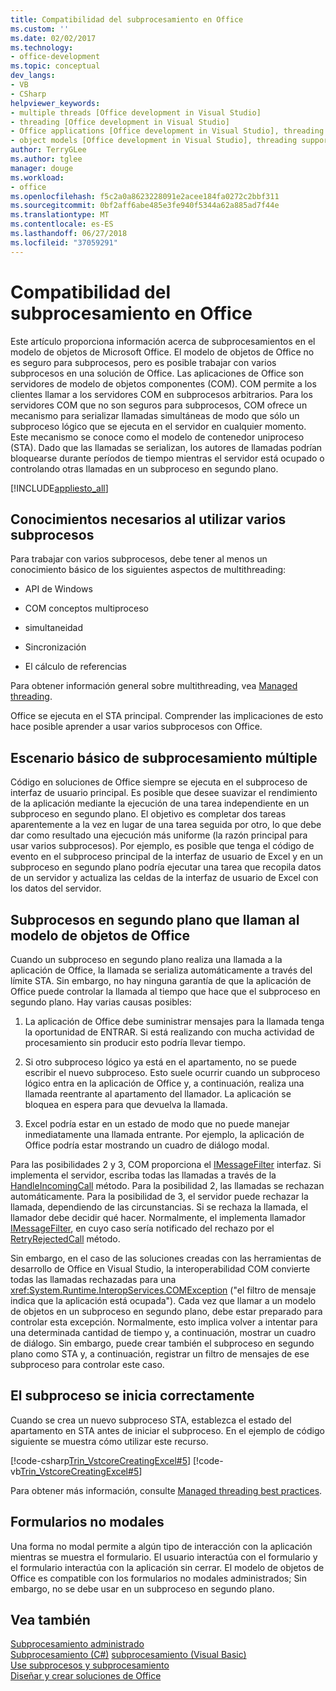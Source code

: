 ```yaml
---
title: Compatibilidad del subprocesamiento en Office
ms.custom: ''
ms.date: 02/02/2017
ms.technology:
- office-development
ms.topic: conceptual
dev_langs:
- VB
- CSharp
helpviewer_keywords:
- multiple threads [Office development in Visual Studio]
- threading [Office development in Visual Studio]
- Office applications [Office development in Visual Studio], threading support
- object models [Office development in Visual Studio], threading support
author: TerryGLee
ms.author: tglee
manager: douge
ms.workload:
- office
ms.openlocfilehash: f5c2a0a8623228091e2acee184fa0272c2bbf311
ms.sourcegitcommit: 0bf2aff6abe485e3fe940f5344a62a885ad7f44e
ms.translationtype: MT
ms.contentlocale: es-ES
ms.lasthandoff: 06/27/2018
ms.locfileid: "37059291"
---
```

# <a name="threading-support-in-office"></a>Compatibilidad del subprocesamiento en Office
  Este artículo proporciona información acerca de subprocesamientos en el modelo de objetos de Microsoft Office. El modelo de objetos de Office no es seguro para subprocesos, pero es posible trabajar con varios subprocesos en una solución de Office. Las aplicaciones de Office son servidores de modelo de objetos componentes (COM). COM permite a los clientes llamar a los servidores COM en subprocesos arbitrarios. Para los servidores COM que no son seguros para subprocesos, COM ofrece un mecanismo para serializar llamadas simultáneas de modo que sólo un subproceso lógico que se ejecuta en el servidor en cualquier momento. Este mecanismo se conoce como el modelo de contenedor uniproceso (STA). Dado que las llamadas se serializan, los autores de llamadas podrían bloquearse durante períodos de tiempo mientras el servidor está ocupado o controlando otras llamadas en un subproceso en segundo plano.  
  
 [!INCLUDE[appliesto_all](../vsto/includes/appliesto-all-md.md)]  
  
## <a name="knowledge-required-when-using-multiple-threads"></a>Conocimientos necesarios al utilizar varios subprocesos  
 Para trabajar con varios subprocesos, debe tener al menos un conocimiento básico de los siguientes aspectos de multithreading:  
  
-   API de Windows  
  
-   COM conceptos multiproceso  
  
-   simultaneidad  
  
-   Sincronización  
  
-   El cálculo de referencias  
  
 Para obtener información general sobre multithreading, vea [Managed threading](/dotnet/standard/threading/).  
  
 Office se ejecuta en el STA principal. Comprender las implicaciones de esto hace posible aprender a usar varios subprocesos con Office.  
  
## <a name="basic-multithreading-scenario"></a>Escenario básico de subprocesamiento múltiple  
 Código en soluciones de Office siempre se ejecuta en el subproceso de interfaz de usuario principal. Es posible que desee suavizar el rendimiento de la aplicación mediante la ejecución de una tarea independiente en un subproceso en segundo plano. El objetivo es completar dos tareas aparentemente a la vez en lugar de una tarea seguida por otro, lo que debe dar como resultado una ejecución más uniforme (la razón principal para usar varios subprocesos). Por ejemplo, es posible que tenga el código de evento en el subproceso principal de la interfaz de usuario de Excel y en un subproceso en segundo plano podría ejecutar una tarea que recopila datos de un servidor y actualiza las celdas de la interfaz de usuario de Excel con los datos del servidor.  
  
## <a name="background-threads-that-call-into-the-office-object-model"></a>Subprocesos en segundo plano que llaman al modelo de objetos de Office  
 Cuando un subproceso en segundo plano realiza una llamada a la aplicación de Office, la llamada se serializa automáticamente a través del límite STA. Sin embargo, no hay ninguna garantía de que la aplicación de Office puede controlar la llamada al tiempo que hace que el subproceso en segundo plano. Hay varias causas posibles:  
  
1.  La aplicación de Office debe suministrar mensajes para la llamada tenga la oportunidad de ENTRAR. Si está realizando con mucha actividad de procesamiento sin producir esto podría llevar tiempo.  
  
2.  Si otro subproceso lógico ya está en el apartamento, no se puede escribir el nuevo subproceso. Esto suele ocurrir cuando un subproceso lógico entra en la aplicación de Office y, a continuación, realiza una llamada reentrante al apartamento del llamador. La aplicación se bloquea en espera para que devuelva la llamada.  
  
3.  Excel podría estar en un estado de modo que no puede manejar inmediatamente una llamada entrante. Por ejemplo, la aplicación de Office podría estar mostrando un cuadro de diálogo modal.  
  
 Para las posibilidades 2 y 3, COM proporciona el [IMessageFilter](/windows/desktop/api/objidl/nn-objidl-imessagefilter) interfaz. Si implementa el servidor, escriba todas las llamadas a través de la [HandleIncomingCall](/windows/desktop/api/objidl/nf-objidl-imessagefilter-handleincomingcall) método. Para la posibilidad 2, las llamadas se rechazan automáticamente. Para la posibilidad de 3, el servidor puede rechazar la llamada, dependiendo de las circunstancias. Si se rechaza la llamada, el llamador debe decidir qué hacer. Normalmente, el implementa llamador [IMessageFilter](/windows/desktop/api/objidl/nn-objidl-imessagefilter), en cuyo caso sería notificado del rechazo por el [RetryRejectedCall](/windows/desktop/api/objidl/nf-objidl-imessagefilter-retryrejectedcall) método.  
  
 Sin embargo, en el caso de las soluciones creadas con las herramientas de desarrollo de Office en Visual Studio, la interoperabilidad COM convierte todas las llamadas rechazadas para una <xref:System.Runtime.InteropServices.COMException> ("el filtro de mensaje indica que la aplicación está ocupada"). Cada vez que llamar a un modelo de objetos en un subproceso en segundo plano, debe estar preparado para controlar esta excepción. Normalmente, esto implica volver a intentar para una determinada cantidad de tiempo y, a continuación, mostrar un cuadro de diálogo. Sin embargo, puede crear también el subproceso en segundo plano como STA y, a continuación, registrar un filtro de mensajes de ese subproceso para controlar este caso.  
  
## <a name="start-the-thread-correctly"></a>El subproceso se inicia correctamente  
 Cuando se crea un nuevo subproceso STA, establezca el estado del apartamento en STA antes de iniciar el subproceso. En el ejemplo de código siguiente se muestra cómo utilizar este recurso.  
  
 [!code-csharp[Trin_VstcoreCreatingExcel#5](../vsto/codesnippet/CSharp/Trin_VstcoreCreatingExcelCS/ThisWorkbook.cs#5)]
 [!code-vb[Trin_VstcoreCreatingExcel#5](../vsto/codesnippet/VisualBasic/Trin_VstcoreCreatingExcelVB/ThisWorkbook.vb#5)]  
  
 Para obtener más información, consulte [Managed threading best practices](/dotnet/standard/threading/managed-threading-best-practices).  
  
## <a name="modeless-forms"></a>Formularios no modales  
 Una forma no modal permite a algún tipo de interacción con la aplicación mientras se muestra el formulario. El usuario interactúa con el formulario y el formulario interactúa con la aplicación sin cerrar. El modelo de objetos de Office es compatible con los formularios no modales administrados; Sin embargo, no se debe usar en un subproceso en segundo plano.  
  
## <a name="see-also"></a>Vea también  
 [Subprocesamiento administrado](/dotnet/standard/threading/)  
 [Subprocesamiento (C#)](/dotnet/csharp/programming-guide/concepts/threading/index) [subprocesamiento (Visual Basic)](/dotnet/visual-basic/programming-guide/concepts/threading/index)   
 [Use subprocesos y subprocesamiento](/dotnet/standard/threading/using-threads-and-threading)   
 [Diseñar y crear soluciones de Office](../vsto/designing-and-creating-office-solutions.md)  
  
  